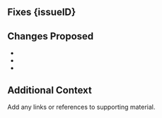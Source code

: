 ## Fixes {issueID}



## Changes Proposed
-

-

-


## Additional Context

Add any links or references to supporting material.

